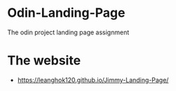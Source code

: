 # Odin-Landing-Page
The odin project landing page assignment

# The website
- https://leanghok120.github.io/Jimmy-Landing-Page/
